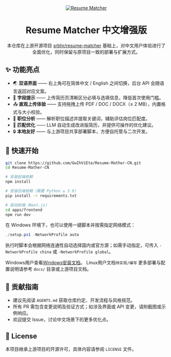 <div align="center">

[![Resume Matcher](assets/page_2.png)](https://www.resumematcher.fyi)

# Resume Matcher 中文增强版

本仓库在上游开源项目 [srbhr/resume-matcher](https://github.com/srbhr/resume-matcher) 基础上，对中文用户体验进行了全面优化，同时保留与原项目一致的部署与扩展方式。

</div>

## ✨ 功能亮点

- 🌏 **双语界面** —— 右上角可在简体中文 / English 之间切换，后台 API 会随语言返回对应文案。
- 📝 **字段提示** —— 上传简历页清晰区分必填与选填信息，降低首次使用门槛。
- 📤 **直观上传体验** —— 支持拖拽上传 PDF / DOC / DOCX（≤ 2 MB），内置格式与大小校验。
- 🧠 **职位分析** —— 解析职位描述并提取关键词，辅助评估岗位匹配度。
- 🎯 **匹配优化** —— LLM 自动生成改进版简历，并提供可操作的优化建议。
- 🔒 **本地友好** —— 与上游项目共享部署脚本，方便自托管与二次开发。

## 🚀 快速开始

```bash
git clone https://github.com/GwIhViEte/Resume-Mather-CN.git
cd Resume-Mather-CN

# 安装前端依赖
npm install

# 安装后端依赖（需要 Python ≥ 3.9）
pip install -r requirements.txt

# 启动前端（Next.js）
cd apps/frontend
npm run dev
```

在 Windows 环境下，也可以使用一键脚本并按需指定网络模式：

```powershell
./setup.ps1 -NetworkProfile auto
```

执行时脚本会根据网络连通性自动选择国内或官方源；如需手动指定，可传入 `-NetworkProfile china` 或 `-NetworkProfile global`。

Windows用户查看[Windows安装文档](setup-Windows.md)。
Linux用户文档`待实现/编写`
更多部署与配置说明请参考 `docs/` 目录或上游项目文档。

## 🤝 贡献指南

- 建议先阅读 `AGENTS.md` 获取仓库约定、开发流程与风格规范。
- 所有 PR 需包含变更说明及验证方式；如涉及界面或 API 变更，请附截图或示例响应。
- 欢迎提交 Issue，讨论中文场景下的更多优化点。

## 📄 License

本项目继承上游项目的开源许可，具体内容请参阅 `LICENSE` 文件。

